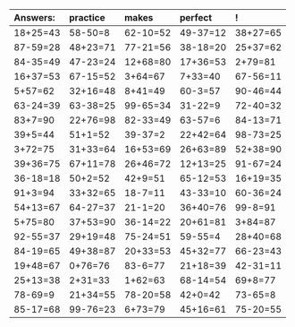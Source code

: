 | Answers: | practice | makes | perfect | ! |
| :--- | :--- | :--- | :--- | :--- |
| 18+25=43 | 58-50=8 | 62-10=52 | 49-37=12 | 38+27=65 | 
| 87-59=28 | 48+23=71 | 77-21=56 | 38-18=20 | 25+37=62 | 
| 84-35=49 | 47-23=24 | 12+68=80 | 17+36=53 | 2+79=81 | 
| 16+37=53 | 67-15=52 | 3+64=67 | 7+33=40 | 67-56=11 | 
| 5+57=62 | 32+16=48 | 8+41=49 | 60-3=57 | 90-46=44 | 
| 63-24=39 | 63-38=25 | 99-65=34 | 31-22=9 | 72-40=32 | 
| 83+7=90 | 22+76=98 | 82-33=49 | 63-57=6 | 84-13=71 | 
| 39+5=44 | 51+1=52 | 39-37=2 | 22+42=64 | 98-73=25 | 
| 3+72=75 | 31+33=64 | 16+53=69 | 26+63=89 | 52+38=90 | 
| 39+36=75 | 67+11=78 | 26+46=72 | 12+13=25 | 91-67=24 | 
| 36-18=18 | 50+2=52 | 42+9=51 | 65-12=53 | 16+19=35 | 
| 91+3=94 | 33+32=65 | 18-7=11 | 43-33=10 | 60-36=24 | 
| 54+13=67 | 64-27=37 | 21-1=20 | 36+40=76 | 99-8=91 | 
| 5+75=80 | 37+53=90 | 36-14=22 | 20+61=81 | 3+84=87 | 
| 92-55=37 | 29+19=48 | 75-24=51 | 59-55=4 | 28+40=68 | 
| 84-19=65 | 49+38=87 | 20+33=53 | 45+32=77 | 66-23=43 | 
| 19+48=67 | 0+76=76 | 83-6=77 | 21+18=39 | 42-31=11 | 
| 25+13=38 | 2+31=33 | 1+62=63 | 68-14=54 | 69+8=77 | 
| 78-69=9 | 21+34=55 | 78-20=58 | 42+0=42 | 73-65=8 | 
| 85-17=68 | 99-76=23 | 6+73=79 | 45+16=61 | 75-20=55 | 
